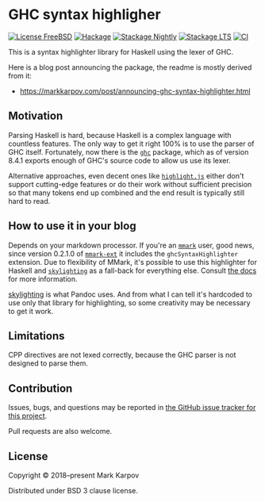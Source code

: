 # GHC syntax highligher

[![License FreeBSD](https://img.shields.io/badge/license-FreeBSD-brightgreen.svg)](http://opensource.org/licenses/BSD-2-Clause)
[![Hackage](https://img.shields.io/hackage/v/ghc-syntax-highlighter.svg?style=flat)](https://hackage.haskell.org/package/ghc-syntax-highlighter)
[![Stackage Nightly](http://stackage.org/package/ghc-syntax-highlighter/badge/nightly)](http://stackage.org/nightly/package/ghc-syntax-highlighter)
[![Stackage LTS](http://stackage.org/package/ghc-syntax-highlighter/badge/lts)](http://stackage.org/lts/package/ghc-syntax-highlighter)
[![CI](https://github.com/mrkkrp/ghc-syntax-highlighter/actions/workflows/ci.yaml/badge.svg)](https://github.com/mrkkrp/ghc-syntax-highlighter/actions/workflows/ci.yaml)

This is a syntax highlighter library for Haskell using the lexer of GHC.

Here is a blog post announcing the package, the readme is mostly derived
from it:

* https://markkarpov.com/post/announcing-ghc-syntax-highlighter.html

## Motivation

Parsing Haskell is hard, because Haskell is a complex language with
countless features. The only way to get it right 100% is to use the parser
of GHC itself. Fortunately, now there is the [`ghc`][ghc] package, which as
of version 8.4.1 exports enough of GHC's source code to allow us use its
lexer.

Alternative approaches, even decent ones like [`highlight.js`][hljs] either
don't support cutting-edge features or do their work without sufficient
precision so that many tokens end up combined and the end result is
typically still hard to read.

## How to use it in your blog

Depends on your markdown processor. If you're an [`mmark`][mmark] user, good
news, since version 0.2.1.0 of [`mmark-ext`][mmark-ext] it includes the
`ghcSyntaxHighlighter` extension. Due to flexibility of MMark, it's possible
to use this highlighter for Haskell and [`skylighting`][skylighting] as a
fall-back for everything else. Consult [the docs][mmark-ext-docs] for more
information.

[skylighting][skylighting] is what Pandoc uses. And from what I can tell
it's hardcoded to use only that library for highlighting, so some creativity
may be necessary to get it work.

## Limitations

CPP directives are not lexed correctly, because the GHC parser is not
designed to parse them.

## Contribution

Issues, bugs, and questions may be reported in [the GitHub issue tracker for
this project](https://github.com/mrkkrp/ghc-syntax-highlighter/issues).

Pull requests are also welcome.

## License

Copyright © 2018–present Mark Karpov

Distributed under BSD 3 clause license.

[ghc]: https://hackage.haskell.org/package/ghc
[hljs]: https://highlightjs.org/
[mmark]: https://hackage.haskell.org/package/mmark
[mmark-ext]: https://hackage.haskell.org/package/mmark-ext
[skylighting]: https://hackage.haskell.org/package/skylighting
[mmark-ext-docs]: https://hackage.haskell.org/package/mmark-ext/docs/Text-MMark-Extension-GhcSyntaxHighlighter.html
